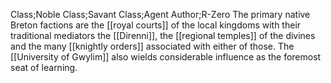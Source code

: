 Class;Noble Class;Savant Class;Agent Author;R-Zero
The primary native Breton factions are the [[royal courts]] of the local kingdoms with their traditional mediators the [[Direnni]], the [[regional temples]] of the divines and the many [[knightly orders]] associated with either of those. The [[University of Gwylim]] also wields considerable influence as the foremost seat of learning.